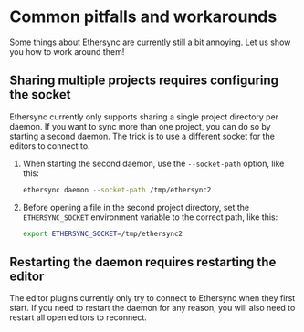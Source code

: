 # Common pitfalls and workarounds

Some things about Ethersync are currently still a bit annoying. Let us show you how to work around them!

## Sharing multiple projects requires configuring the socket

Ethersync currently only supports sharing a single project directory per daemon. If you want to sync more than one project, you can do so by starting a second daemon. The trick is to use a different socket for the editors to connect to.

1. When starting the second daemon, use the `--socket-path` option, like this:

    ```bash
    ethersync daemon --socket-path /tmp/ethersync2
    ```

2. Before opening a file in the second project directory, set the `ETHERSYNC_SOCKET` environment variable to the correct path, like this:

    ```bash
    export ETHERSYNC_SOCKET=/tmp/ethersync2
    ```

## Restarting the daemon requires restarting the editor

The editor plugins currently only try to connect to Ethersync when they first start. If you need to restart the daemon for any reason, you will also need to restart all open editors to reconnect.
